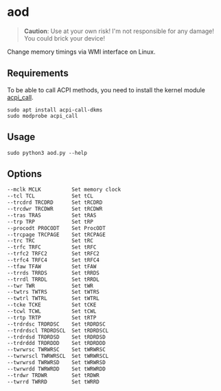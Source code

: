 # aod

> **Caution**: Use at your own risk! I'm not responsible for any damage! You could brick your device!

Change memory timings via WMI interface on Linux.

## Requirements

To be able to call ACPI methods, you need to install the kernel module [acpi_call](https://github.com/nix-community/acpi_call).

```shell
sudo apt install acpi-call-dkms
sudo modprobe acpi_call
```

## Usage

```shell
sudo python3 aod.py --help
```

## Options

```txt
--mclk MCLK          Set memory clock
--tcl TCL            Set tCL
--trcdrd TRCDRD      Set tRCDRD
--trcdwr TRCDWR      Set tRCDWR
--tras TRAS          Set tRAS
--trp TRP            Set tRP
--procodt PROCODT    Set ProcODT
--trcpage TRCPAGE    Set tRCPAGE
--trc TRC            Set tRC
--trfc TRFC          Set tRFC
--trfc2 TRFC2        Set tRFC2
--trfc4 TRFC4        Set tRFC4
--tfaw TFAW          Set tFAW
--trrds TRRDS        Set tRRDS
--trrdl TRRDL        Set tRRDL
--twr TWR            Set tWR
--twtrs TWTRS        Set tWTRS
--twtrl TWTRL        Set tWTRL
--tcke TCKE          Set tCKE
--tcwl TCWL          Set tCWL
--trtp TRTP          Set tRTP
--trdrdsc TRDRDSC    Set tRDRDSC
--trdrdscl TRDRDSCL  Set tRDRDSCL
--trdrdsd TRDRDSD    Set tRDRDSD
--trdrddd TRDRDDD    Set tRDRDDD
--twrwrsc TWRWRSC    Set tWRWRSC
--twrwrscl TWRWRSCL  Set tWRWRSCL
--twrwrsd TWRWRSD    Set tWRWRSD
--twrwrdd TWRWRDD    Set tWRWRDD
--trdwr TRDWR        Set tRDWR
--twrrd TWRRD        Set tWRRD
```
